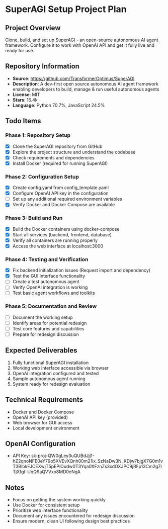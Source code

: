 # SuperAGI Setup Project Plan

## Project Overview
Clone, build, and set up SuperAGI - an open-source autonomous AI agent framework. Configure it to work with OpenAI API and get it fully live and ready for use.

## Repository Information
- **Source**: https://github.com/TransformerOptimus/SuperAGI
- **Description**: A dev-first open source autonomous AI agent framework enabling developers to build, manage & run useful autonomous agents
- **License**: MIT
- **Stars**: 16.4k
- **Language**: Python 70.7%, JavaScript 24.5%

## Todo Items

### Phase 1: Repository Setup
- [x] Clone the SuperAGI repository from GitHub
- [x] Explore the project structure and understand the codebase
- [x] Check requirements and dependencies
- [x] Install Docker (required for running SuperAGI)

### Phase 2: Configuration Setup
- [x] Create config.yaml from config_template.yaml
- [x] Configure OpenAI API key in the configuration
- [ ] Set up any additional required environment variables
- [x] Verify Docker and Docker Compose are available

### Phase 3: Build and Run
- [x] Build the Docker containers using docker-compose
- [x] Start all services (backend, frontend, database)
- [x] Verify all containers are running properly
- [x] Access the web interface at localhost:3000

### Phase 4: Testing and Verification
- [x] Fix backend initialization issues (Request import and dependency)
- [x] Test the GUI interface functionality
- [ ] Create a test autonomous agent
- [ ] Verify OpenAI integration is working
- [ ] Test basic agent workflows and toolkits

### Phase 5: Documentation and Review
- [ ] Document the working setup
- [ ] Identify areas for potential redesign
- [ ] Test core features and capabilities
- [ ] Prepare for redesign discussion

## Expected Deliverables
1. Fully functional SuperAGI installation
2. Working web interface accessible via browser
3. OpenAI integration configured and tested
4. Sample autonomous agent running
5. System ready for redesign evaluation

## Technical Requirements
- Docker and Docker Compose
- OpenAI API key (provided)
- Web browser for GUI access
- Local development environment

## OpenAI Configuration
- API Key: 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

## Notes
- Focus on getting the system working quickly
- Use Docker for consistent setup
- Prioritize web interface functionality
- Document any issues encountered for redesign discussion
- Ensure modern, clean UI following design best practices 